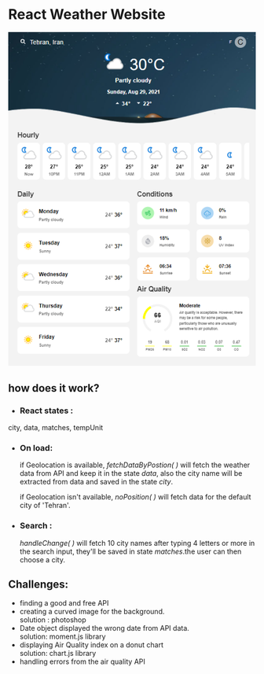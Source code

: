 # React Weather Website

![screenshot](src/img/Screenshot.png)

## how does it work?

- ### React states :
city, data, matches, tempUnit

- ### On load:
  if Geolocation is available, *fetchDataByPostion( )* will fetch the weather data from API and keep it in the state *data*, also the city name will be extracted from data and saved in the state *city*.

  if Geolocation isn't available, *noPosition( )* will fetch data for the default city of 'Tehran'. 

- ### Search :
    *handleChange( )* will fetch 10 city names after typing 4 letters or more in the search input, they'll be saved in state *matches*.the user can then choose a city.

## Challenges:
   - finding a good and free API
   - creating a curved image for the background.   
     solution : photoshop
   - Date object displayed the wrong date from API data.   
     solution: moment.js library
   - displaying Air Quality index on a donut chart   
    solution: chart.js library
  - handling errors from the air quality API